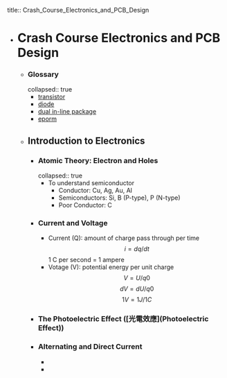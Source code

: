 title:: Crash_Course_Electronics_and_PCB_Design

- # Crash Course Electronics and PCB Design
	- ### Glossary
	  collapsed:: true
		- [transistor](https://www.google.com/url?sa=t&rct=j&q=&esrc=s&source=web&cd=&cad=rja&uact=8&ved=2ahUKEwia3P-O2t36AhUQBt4KHauACBkQmhN6BAhWEAI&url=https%3A%2F%2Fzh.wikipedia.org%2Fzh-tw%2F%25E6%2599%25B6%25E4%25BD%2593%25E7%25AE%25A1&usg=AOvVaw00n45Li0dcVlgLPZOYMLcp)
		- [diode](https://www.google.com/url?sa=t&rct=j&q=&esrc=s&source=web&cd=&cad=rja&uact=8&ved=2ahUKEwiPqf7u2d36AhWMBt4KHZfOCWAQmhN6BAhYEAI&url=https%3A%2F%2Fzh.wikipedia.org%2Fzh-tw%2F%25E4%25BA%258C%25E6%25A5%25B5%25E9%25AB%2594&usg=AOvVaw0ucWfeL-qNsnMGoOIdg2D0)
		- [dual in-line package](https://zh.wikipedia.org/wiki/%E9%9B%99%E5%88%97%E7%9B%B4%E6%8F%92%E5%B0%81%E8%A3%9D)
		- [eporm](https://www.google.com/url?sa=t&rct=j&q=&esrc=s&source=web&cd=&cad=rja&uact=8&ved=2ahUKEwjHxY_H2t36AhXYNd4KHRrTBTIQmhN6BAhQEAI&url=https%3A%2F%2Fzh.wikipedia.org%2Fzh-tw%2F%25E5%258F%25AF%25E6%2593%25A6%25E9%2599%25A4%25E5%258F%25AF%25E8%25A6%258F%25E5%258A%2583%25E5%25BC%258F%25E5%2594%25AF%25E8%25AE%2580%25E8%25A8%2598%25E6%2586%25B6%25E9%25AB%2594&usg=AOvVaw2PMe41NcprIvKIwaCXggvw)
	- ## Introduction to Electronics
		- ### Atomic Theory: Electron and Holes
		  collapsed:: true
			- To understand semiconductor
				- Conductor: Cu, Ag, Au, Al
				- Semiconductors: Si, B (P-type), P (N-type)
				- Poor Conductor: C
		- ### Current and Voltage
			- Current (Q): amount of charge pass through per time
			  $$i=dq/dt$$
			  1 C per second = 1 ampere
			- Votage (V): potential energy per unit charge
			  $$V=U/q0$$
			  $$dV=dU/q0$$
			  $$1V=1J/1C$$
		- ### The Photoelectric Effect ([光電效應](Photoelectric Effect))
		- ### Alternating and Direct Current
			-
			-